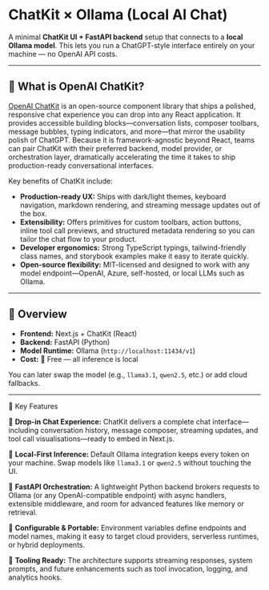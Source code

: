 # ChatKit × Ollama (Local AI Chat)

A minimal **ChatKit UI + FastAPI backend** setup that connects to a **local Ollama model**.
This lets you run a ChatGPT-style interface entirely on your machine — no OpenAI API costs.

---

## 🤖 What is OpenAI ChatKit?

[OpenAI ChatKit](https://github.com/openai/openai-chatkit) is an open-source component library that ships a polished, responsive chat experience you can drop into any React application. It provides accessible building blocks—conversation lists, composer toolbars, message bubbles, typing indicators, and more—that mirror the usability polish of ChatGPT. Because it is framework-agnostic beyond React, teams can pair ChatKit with their preferred backend, model provider, or orchestration layer, dramatically accelerating the time it takes to ship production-ready conversational interfaces.

Key benefits of ChatKit include:

- **Production-ready UX:** Ships with dark/light themes, keyboard navigation, markdown rendering, and streaming message updates out of the box.
- **Extensibility:** Offers primitives for custom toolbars, action buttons, inline tool call previews, and structured metadata rendering so you can tailor the chat flow to your product.
- **Developer ergonomics:** Strong TypeScript typings, tailwind-friendly class names, and storybook examples make it easy to iterate quickly.
- **Open-source flexibility:** MIT-licensed and designed to work with any model endpoint—OpenAI, Azure, self-hosted, or local LLMs such as Ollama.

---

## 🧠 Overview

- **Frontend:** Next.js + ChatKit (React)
- **Backend:** FastAPI (Python)
- **Model Runtime:** Ollama (`http://localhost:11434/v1`)
- **Cost:** 💸 Free — all inference is local

You can later swap the model (e.g., `llama3.1`, `qwen2.5`, etc.) or add cloud fallbacks.

---

🔧 Key Features

🔹 **Drop-in Chat Experience:** ChatKit delivers a complete chat interface—including conversation history, message composer, streaming updates, and tool call visualisations—ready to embed in Next.js.

🔹 **Local-First Inference:** Default Ollama integration keeps every token on your machine. Swap models like `llama3.1` or `qwen2.5` without touching the UI.

🔹 **FastAPI Orchestration:** A lightweight Python backend brokers requests to Ollama (or any OpenAI-compatible endpoint) with async handlers, extensible middleware, and room for advanced features like memory or retrieval.

🔹 **Configurable & Portable:** Environment variables define endpoints and model names, making it easy to target cloud providers, serverless runtimes, or hybrid deployments.

🔹 **Tooling Ready:** The architecture supports streaming responses, system prompts, and future enhancements such as tool invocation, logging, and analytics hooks.



